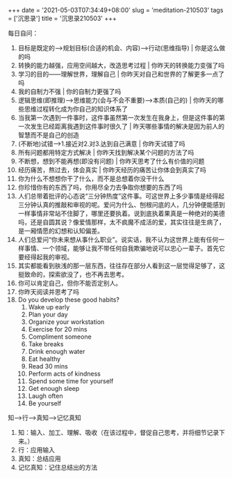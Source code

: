 +++
date = '2021-05-03T07:34:49+08:00'
slug = 'meditation-210503'
tags = ['沉思录']
title = '沉思录210503'
+++

每日自问：

1. 目标是既定的-->规划目标(合适的机会、内容)-->行动(思维指导) | 你是这么做的吗
2. 转换的能力越强，应用空间越大，改造思考过程 | 你昨天的转换能力变强了吗
3. 学习的目的——理解世界，理解自己 | 你昨天对自己和世界的了解更多一点了吗
4. 我的自制力不强 | 你的自制力更强了吗
5. 逻辑思维(即推理)-->思维能力(会与不会不重要)-->本质(自己的) | 你昨天的哪些思维过程转化成为你自己的知识体系了
6. 当我第一次遇到一件事时，这件事虽然第一次发生在我身上，但是这件事的第一次发生已经距离我遇到这件事时很久了 | 昨天哪些事情的解决是因为前人的智慧而不是自己的创造
7. (不断地)试错-->1.接近对2.对3.达到自己满意 | 你昨天试错了吗
8. 所有问题都用特定方式解决 | 你昨天找到解决某个问题的方法了吗
9. 不断想，想到不能再想(即没有问题) | 你昨天思考了什么有价值的问题
10. 经历痛苦，熬过去，体会真实 | 你昨天经历的痛苦让你体会到真实了吗
11. 你为什么不想想你干了什么，而不是总想着你没干什么
12. 你珍惜你有的东西了吗，你用尽全力去争取你想要的东西了吗
13. 人们总带着批评的心态说“三分钟热度”这件事。可这世界上多少事情是经得起三分钟认真的推敲和审视的呢。爱问为什么、刨根问底的人，几分钟便能感到一样事情非常站不住脚了，哪里还要执着。说到底执着果真是一种绝对的美德吗，还是自圆其说？像爱情那样，太不疯魔不成活的爱，其实往往是生病了，是一厢情愿的幻想和认知偏差。
14. 人们总爱问“你未来想从事什么职业”。说实话，我不认为这世界上能有任何一样事情、一个领域，能够让我不带任何自我欺骗地说可以忠心一辈子。首先它要经得起我的审视。
15. 其实都能看到肤浅的那一层东西，往往存在部分人看到这一层觉得足够了，这挺致命的，探索欲没了，也不再去思考。
16. 你可以肯定自己，但你不能否定别人。
17. 你昨天阅读并思考了吗
18. Do you develop these good habits?
    1. Wake up early
    2. Plan your day
    3. Organize your workstation
    4. Exercise for 20 mins
    5. Compliment someone
    6. Take breaks
    7. Drink enough water
    8. Eat healthy
    9. Read 30 mins
    10. Perform acts of kindness
    11. Spend some time for yourself
    12. Get enough sleep
    13. Laugh often
    14. Be yourself

知-->行-->真知-->记忆真知

1. 知：输入、加工、理解、吸收（在该过程中，督促自己思考，并将细节记录下来。）
2. 行：应用输入
3. 真知：总结应用
4. 记忆真知：记住总结出的方法

